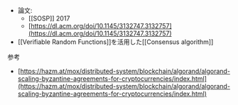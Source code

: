 - 論文: 
	- [[SOSP]] 2017
	- [https://dl.acm.org/doi/10.1145/3132747.3132757](https://dl.acm.org/doi/10.1145/3132747.3132757)
- [[Verifiable Random Functions]]を活用した[[Consensus algorithm]]

参考
- [https://hazm.at/mox/distributed-system/blockchain/algorand/algorand-scaling-byzantine-agreements-for-cryptocurrencies/index.html](https://hazm.at/mox/distributed-system/blockchain/algorand/algorand-scaling-byzantine-agreements-for-cryptocurrencies/index.html)